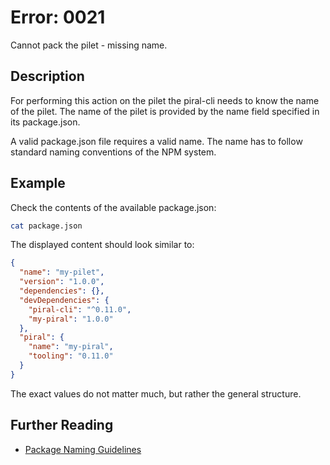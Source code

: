 # Error: 0021

Cannot pack the pilet - missing name.

## Description

For performing this action on the pilet the piral-cli needs to know the name of the pilet.
The name of the pilet is provided by the name field specified in its package.json.

A valid package.json file requires a valid name. The name has to follow standard naming
conventions of the NPM system.

## Example

Check the contents of the available package.json:

```sh
cat package.json
```

The displayed content should look similar to:

```json
{
  "name": "my-pilet",
  "version": "1.0.0",
  "dependencies": {},
  "devDependencies": {
    "piral-cli": "^0.11.0",
    "my-piral": "1.0.0"
  },
  "piral": {
    "name": "my-piral",
    "tooling": "0.11.0"
  }
}
```

The exact values do not matter much, but rather the general structure.

## Further Reading

- [Package Naming Guidelines](https://docs.npmjs.com/package-name-guidelines)
